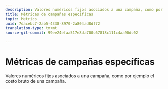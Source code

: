 ```yaml
---
description: Valores numéricos fijos asociados a una campaña, como por ejemplo el costo bruto de una campaña.
title: Métricas de campañas específicas
topic: Metrics
uuid: 7dacebc7-2ab5-4338-8970-2a804ad8df72
translation-type: tm+mt
source-git-commit: 99ee24efaa517e8da700c67818c111c4aa90dc02

---
```



# Métricas de campañas específicas

Valores numéricos fijos asociados a una campaña, como por ejemplo el costo bruto de una campaña.

